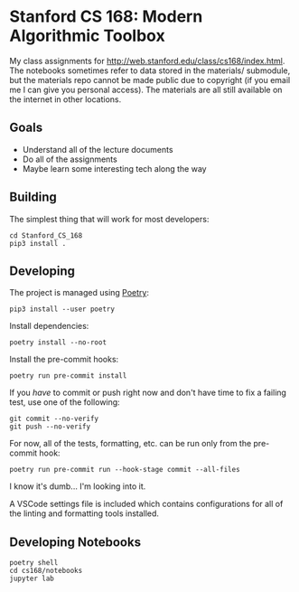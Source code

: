 # Stanford CS 168: Modern Algorithmic Toolbox

My class assignments for http://web.stanford.edu/class/cs168/index.html. The notebooks sometimes refer to data stored in the materials/ submodule, but the materials repo cannot be made public due to copyright (if you email me I can give you personal access). The materials are all still available on the internet in other locations.

## Goals

- Understand all of the lecture documents
- Do all of the assignments
- Maybe learn some interesting tech along the way

## Building

The simplest thing that will work for most developers:

    cd Stanford_CS_168
    pip3 install .

## Developing

The project is managed using [Poetry](https://python-poetry.org/docs/):

    pip3 install --user poetry

Install dependencies:

    poetry install --no-root

Install the pre-commit hooks:

    poetry run pre-commit install

If you _have_ to commit or push right now and don't have time to fix a failing test, use one of the following:

    git commit --no-verify
    git push --no-verify

For now, all of the tests, formatting, etc. can be run only from the pre-commit hook:

    poetry run pre-commit run --hook-stage commit --all-files

I know it's dumb... I'm looking into it.

A VSCode settings file is included which contains configurations for all of the linting and formatting tools installed.

## Developing Notebooks

    poetry shell
    cd cs168/notebooks
    jupyter lab
